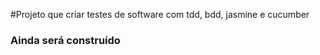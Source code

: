 #Projeto que criar testes de software com tdd, bdd, jasmine e cucumber

<h3>Ainda será construído</h3>
